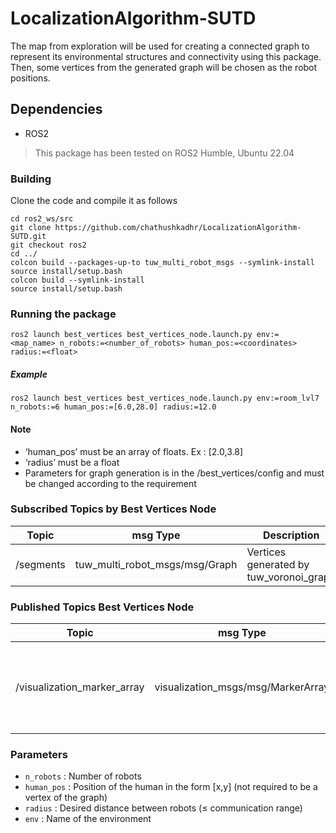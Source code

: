 # LocalizationAlgorithm-SUTD

The map from exploration will be used for creating a connected graph to represent its environmental structures and connectivity using this package. Then, some
vertices from the generated graph will be chosen as the robot positions.

## Dependencies
* ROS2

>  This package has been tested on ROS2 Humble, Ubuntu 22.04
  
### Building
Clone the code and compile it as follows

    cd ros2_ws/src
    git clone https://github.com/chathushkadhr/LocalizationAlgorithm-SUTD.git
    git checkout ros2
    cd ../
    colcon build --packages-up-to tuw_multi_robot_msgs --symlink-install
    source install/setup.bash    
    colcon build --symlink-install
    source install/setup.bash    

### Running the package 
    ros2 launch best_vertices best_vertices_node.launch.py env:= <map_name> n_robots:=<number_of_robots> human_pos:=<coordinates> radius:=<float>
##### Example 
    ros2 launch best_vertices best_vertices_node.launch.py env:=room_lvl7 n_robots:=6 human_pos:=[6.0,28.0] radius:=12.0


#### Note
* ‘human_pos’ must be an array of floats. Ex : [2.0,3.8]
* ‘radius’ must be a float
*  Parameters for graph generation is in the /best_vertices/config and must be changed according to the requirement

### Subscribed Topics by Best Vertices Node
| Topic | msg Type | Description |
| --- | --- | --- |
| /segments | tuw_multi_robot_msgs/msg/Graph| Vertices generated by tuw_voronoi_graph |



  
### Published Topics Best Vertices Node
 Topic | msg Type | Description |
| --- | --- | --- |
| /visualization_marker_array | visualization_msgs/msg/MarkerArray | Positions of the human and the robots, all vertices(for better visualization) |

### Parameters
* `n_robots` : Number of robots
* `human_pos` : Position of the human in the form [x,y] (not required to be a vertex of the graph)
* `radius` : Desired distance between robots (≤ communication range)
* `env` : Name of the environment
